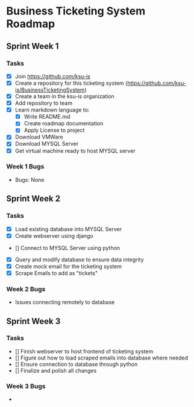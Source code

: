 # Business Ticketing System Roadmap

## Sprint Week 1
### Tasks

- [x] Join https://github.com/ksu-is
- [x] Create a repository for this ticketing system (https://github.com/ksu-is/BusinessTicketingSystem)
- [x] Create a team in the ksu-is organization
- [x] Add repository to team
- [x] Learn markdown language to: 
    - [x] Write README.md
    - [x] Create roadmap documentation
    - [x] Apply License to project
- [x] Download VMWare
- [x] Download MYSQL Server
- [x] Get virtual machine ready to host MYSQL server

### Week 1 Bugs
- Bugs: None


## Sprint Week 2
### Tasks
- [x] Load existing database into MYSQL Server
- [x] Create webserver using django
- [] Connect to MYSQL Server using python
- [x] Query and modify database to ensure data integrity
- [x] Create mock email for the ticketing system
- [x] Scrape Emails to add as "tickets"

### Week 2 Bugs
- Issues connecting remotely to database

## Sprint Week 3

### Tasks
- [] Finish webserver to host frontend of ticketing system
- [] Figure out how to load scraped emails into database where needed
- [] Ensure connection to database through python
- [] Finalize and polish all changes

### Week 3 Bugs
- 
